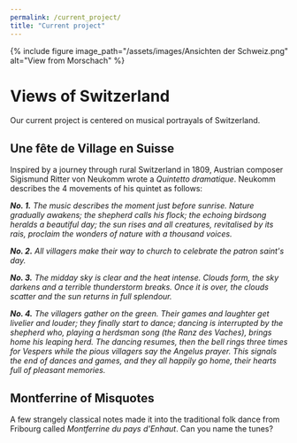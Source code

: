 ```yaml
---
permalink: /current_project/
title: "Current project"
---
```


{% include figure image_path="/assets/images/Ansichten der Schweiz.png" alt="View from Morschach" %}

Views of Switzerland
=====================
Our current project is centered on musical portrayals of Switzerland.

Une fête de Village en Suisse
-----------------------------
Inspired by a journey through rural Switzerland in 1809, Austrian composer Sigismund Ritter von Neukomm wrote a *Quintetto dramatique*. Neukomm describes the 4 movements of his quintet as follows: 

***No. 1.*** *The music describes the moment just before sunrise. Nature gradually awakens; the shepherd calls his flock; the echoing birdsong heralds a beautiful day; the sun rises and all creatures, revitalised by its rais, proclaim the wonders of nature with a thousand voices.*

***No. 2.*** *All villagers make their way to church to celebrate the patron saint's day.*

***No. 3.*** *The midday sky is clear and the heat intense. Clouds form, the sky darkens and a terrible thunderstorm breaks. Once it is over, the clouds scatter and the sun returns in full splendour.*

***No. 4.*** *The villagers gather on the green. Their games and laughter get livelier and louder; they finally start to dance; dancing is interrupted by the shepherd who, playing a herdsman song (the Ranz des Vaches), brings home his leaping herd. The dancing resumes, then the bell rings three times for Vespers while the pious villagers say the Angelus prayer. This signals the end of dances and games, and they all happily go home, their hearts full of pleasant memories.*

Montferrine of Misquotes
----------------------------
A few strangely classical notes made it into the traditional folk dance from Fribourg called *Montferrine du pays d'Enhaut*. Can you name the tunes?
